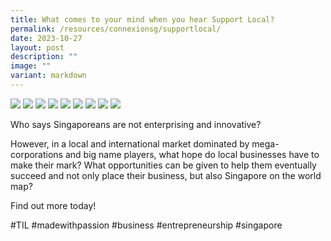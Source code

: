 ```yaml
---
title: What comes to your mind when you hear Support Local?
permalink: /resources/connexionsg/supportlocal/
date: 2023-10-27
layout: post
description: ""
image: ""
variant: markdown
---
```

![](/images/connexionsg/2023/support_local_IG.png)
![](/images/connexionsg/2023/support2.jpg)
![](/images/connexionsg/2023/support3.jpg)
![](/images/connexionsg/2023/support4.jpg)
![](/images/connexionsg/2023/support5.jpg)
![](/images/connexionsg/2023/support6.jpg)
![](/images/connexionsg/2023/support7.jpg)
![](/images/connexionsg/2023/support8.jpg)
![](/images/connexionsg/2023/support9.jpg)







Who says Singaporeans are not enterprising and innovative?

However, in a local and international market dominated by mega-corporations and big name players, what hope do local businesses have to make their mark? What opportunities can be given to help them eventually succeed and not only place their business, but also Singapore on the world map?

Find out more today!

#TIL #madewithpassion #business #entrepreneurship #singapore